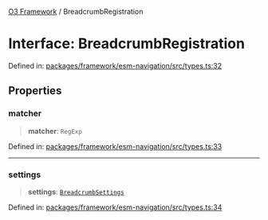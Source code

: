 [O3 Framework](../API.md) / BreadcrumbRegistration

# Interface: BreadcrumbRegistration

Defined in: [packages/framework/esm-navigation/src/types.ts:32](https://github.com/openmrs/openmrs-esm-core/blob/main/packages/framework/esm-navigation/src/types.ts#L32)

## Properties

### matcher

> **matcher**: `RegExp`

Defined in: [packages/framework/esm-navigation/src/types.ts:33](https://github.com/openmrs/openmrs-esm-core/blob/main/packages/framework/esm-navigation/src/types.ts#L33)

***

### settings

> **settings**: [`BreadcrumbSettings`](BreadcrumbSettings.md)

Defined in: [packages/framework/esm-navigation/src/types.ts:34](https://github.com/openmrs/openmrs-esm-core/blob/main/packages/framework/esm-navigation/src/types.ts#L34)
